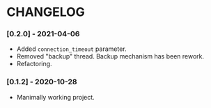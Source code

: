 # CHANGELOG

### [0.2.0] - 2021-04-06

- Added `connection_timeout` parameter.
- Removed "backup" thread. Backup mechanism has been rework.
- Refactoring.

### [0.1.2] - 2020-10-28

- Manimally working project.